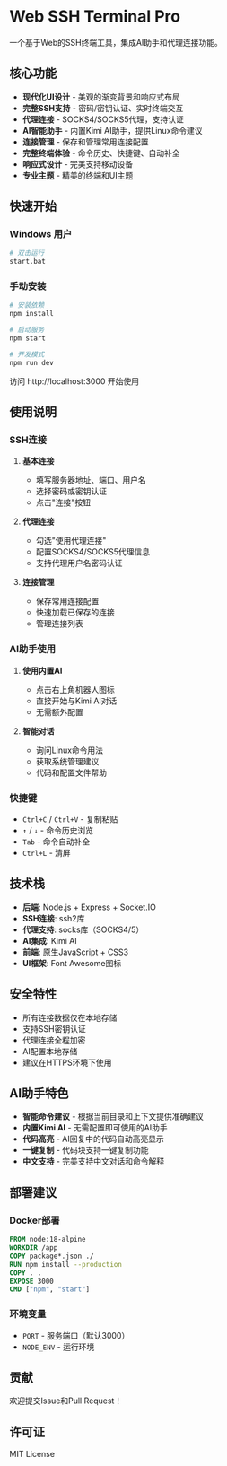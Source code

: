 # Web SSH Terminal Pro

一个基于Web的SSH终端工具，集成AI助手和代理连接功能。

## 核心功能

- **现代化UI设计** - 美观的渐变背景和响应式布局
- **完整SSH支持** - 密码/密钥认证、实时终端交互
- **代理连接** - SOCKS4/SOCKS5代理，支持认证
- **AI智能助手** - 内置Kimi AI助手，提供Linux命令建议
- **连接管理** - 保存和管理常用连接配置
- **完整终端体验** - 命令历史、快捷键、自动补全
- **响应式设计** - 完美支持移动设备
- **专业主题** - 精美的终端和UI主题

## 快速开始

### Windows 用户
```bash
# 双击运行
start.bat
```

### 手动安装
```bash
# 安装依赖
npm install

# 启动服务
npm start

# 开发模式
npm run dev
```

访问 http://localhost:3000 开始使用

## 使用说明

### SSH连接
1. **基本连接**
   - 填写服务器地址、端口、用户名
   - 选择密码或密钥认证
   - 点击"连接"按钮

2. **代理连接**
   - 勾选"使用代理连接"
   - 配置SOCKS4/SOCKS5代理信息
   - 支持代理用户名密码认证

3. **连接管理**
   - 保存常用连接配置
   - 快速加载已保存的连接
   - 管理连接列表

### AI助手使用
1. **使用内置AI**
   - 点击右上角机器人图标
   - 直接开始与Kimi AI对话
   - 无需额外配置

2. **智能对话**
   - 询问Linux命令用法
   - 获取系统管理建议
   - 代码和配置文件帮助

### 快捷键
- `Ctrl+C` / `Ctrl+V` - 复制粘贴
- `↑` / `↓` - 命令历史浏览
- `Tab` - 命令自动补全
- `Ctrl+L` - 清屏

## 技术栈

- **后端**: Node.js + Express + Socket.IO
- **SSH连接**: ssh2库
- **代理支持**: socks库（SOCKS4/5）
- **AI集成**: Kimi AI
- **前端**: 原生JavaScript + CSS3
- **UI框架**: Font Awesome图标

## 安全特性

- 所有连接数据仅在本地存储
- 支持SSH密钥认证
- 代理连接全程加密
- AI配置本地存储
- 建议在HTTPS环境下使用

## AI助手特色

- **智能命令建议** - 根据当前目录和上下文提供准确建议
- **内置Kimi AI** - 无需配置即可使用的AI助手
- **代码高亮** - AI回复中的代码自动高亮显示
- **一键复制** - 代码块支持一键复制功能
- **中文支持** - 完美支持中文对话和命令解释

## 部署建议

### Docker部署
```dockerfile
FROM node:18-alpine
WORKDIR /app
COPY package*.json ./
RUN npm install --production
COPY . .
EXPOSE 3000
CMD ["npm", "start"]
```

### 环境变量
- `PORT` - 服务端口（默认3000）
- `NODE_ENV` - 运行环境

## 贡献

欢迎提交Issue和Pull Request！

## 许可证

MIT License